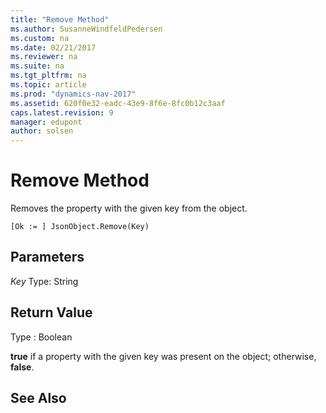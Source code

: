 ```yaml
---
title: "Remove Method"
ms.author: SusanneWindfeldPedersen
ms.custom: na
ms.date: 02/21/2017
ms.reviewer: na
ms.suite: na
ms.tgt_pltfrm: na
ms.topic: article
ms.prod: "dynamics-nav-2017"
ms.assetid: 620f0e32-eadc-43e9-8f6e-8fc0b12c3aaf
caps.latest.revision: 9
manager: edupont
author: solsen
---
```


# Remove Method

Removes the property with the given key from the object.

```
[Ok := ] JsonObject.Remove(Key)
```

## Parameters
*Key*
Type: String

## Return Value
Type : Boolean

**true** if a property with the given key was present on the object; otherwise, **false**. 

## See Also

